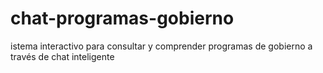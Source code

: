 # chat-programas-gobierno
istema interactivo para consultar y comprender programas de gobierno a través de chat inteligente
